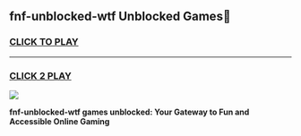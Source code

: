 
## fnf-unblocked-wtf Unblocked Games👋
<h3>
<a href="https://news.freeplayer.one?title=fnf-unblocked-wtf&ref=16F">CLICK TO PLAY</a></h3>
<hr>

<h3>
<a href="https://news.freeplayer.one?title=fnf-unblocked-wtf&ref=16F">CLICK 2 PLAY</a>
  
</h3>

<a href="https://news.freeplayer.one?title=fnf-unblocked-wtf&ref=16F/"><img src="https://clearcache.store/games.png"></a>


**fnf-unblocked-wtf games unblocked: Your Gateway to Fun and Accessible Online Gaming**
